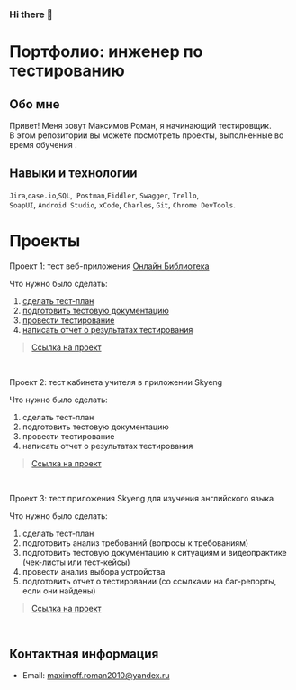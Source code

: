 ### Hi there 👋
# Портфолио: инженер по тестированию

## Обо мне 

Привет! Меня зовут Максимов Роман, я начинающий тестировщик. <br>
В этом репозитории вы можете посмотреть проекты, выполненные во время обучения .
<br>

## Навыки и технологии
``Jira``,``qase.io``,``SQL``,`` Postman``,``Fiddler``, ``Swagger``, ``Trello``, <br>
``SoapUI``, ``Android Studio``, ``xCode``, ``Charles``, ``Git``, ``Chrome DevTools``.




 # Проекты

<p> Проект 1: тест веб-приложения <a href="https://online-ru-lib-3.herokuapp.com/">Онлайн Библиотека</a></p>
<p>Что нужно было сделать:<p>
<ol>
  <li><a href="https://qa-bag-reportr.atlassian.net/wiki/spaces/~63aee017d3aeefa40542a591/pages/1507483#%D0%A0%D0%B0%D1%81%D0%BF%D0%B8%D1%81%D0%B0%D0%BD%D0%B8%D0%B5">сделать тест-план</a> </li>
  <li><a href="https://app.qase.io/project/LIBRARY"> подготовить тестовую документацию</a></li>
  <li><a href="https://app.qase.io/run/LIBRARY/dashboard/1"> провести тестирование</a></li>
  <li><a href="https://qa-bag-reportr.atlassian.net/wiki/spaces/~63aee017d3aeefa40542a591/pages/1507483">написать отчет о результатах тестирования</a></li>
</ol>

> <a href="https://online-ru-lib-3.herokuapp.com/">Ссылка на проект</a>



<br> 

<p> Проект 2: тест кабинета учителя в приложении Skyeng</p>
<p>Что нужно было сделать:<p>
<ol>
  <li>сделать тест-план </li>
  <li>подготовить тестовую документацию</li>
  <li>провести тестирование</li>
  <li>написать отчет о результатах тестирования</li>
</ol>

>  <a href="https://fogen.notion.site/fogen/1-2-Web-REST-API-Postman-5f1700d11e1840b2a4e244b38cb0190f">Ссылка на проект</a>
<br> 

<p> Проект 3: тест приложения Skyeng для изучения английского языка</p>
<p>Что нужно было сделать:<p>
<ol>
  <li>сделать тест-план </li>
  <li>подготовить анализ требований (вопросы к требованиям)</li>
  <li>подготовить тестовую документацию к ситуациям и видеопрактике (чек-листы или тест-кейсы)</li>
  <li>провести анализ выбора устройства</li>
  <li>подготовить отчет о тестировании (со ссылками на баг-репорты, если они найдены)</li>
</ol>

> <a href="https://testqa35.atlassian.net/wiki/spaces/MP/pages/33272/EX1+1](https://fogen.notion.site/fogen/3-Mobile-Charles-044a1edfbda44d10bd029acae08e005e">Ссылка на проект</a>
<br> 




## Контактная информация
- Email: maximoff.roman2010@yandex.ru


<!--
**Maks4850/Maks4850** is a ✨ _special_ ✨ repository because its `README.md` (this file) appears on your GitHub profile.

Here are some ideas to get you started:

- 🔭 I’m currently working on ...
- 🌱 I’m currently learning ...
- 👯 I’m looking to collaborate on ...
- 🤔 I’m looking for help with ...
- 💬 Ask me about ...
- 📫 How to reach me: ...
- 😄 Pronouns: ...
- ⚡ Fun fact: ...
-->
